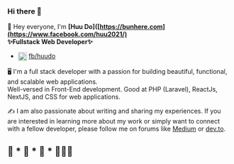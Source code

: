 ### Hi there 👋

👋 Hey everyone, I'm <b>[Huu Do]([https://bunhere.com](https://www.facebook.com/huu2021/)</b> <br>
<b>✨Fullstack Web Developer✨</b>
- <img align="center" src="./images/icon/linkedin.png" title = "Twitter" alt="" height="20" /> [fb/huudo](https://www.facebook.com/huu2021/) 


🖥️ I'm a full stack developer with a passion for building beautiful, functional, and scalable web applications. <br>
Well-versed in Front-End development. Good at PHP (Laravel), ReactJs, NextJS, and CSS for web applications.

✍️ I am also passionate about writing and sharing my experiences. If you are interested in learning more about my work or simply want to connect with a fellow developer, please follow me on forums like [Medium](https://medium.com/@emma.ngo1110) or [dev.to](https://dev.to/loanngo99).



🚀 * 🚀 * 🚀 * 👩🏻‍🚀
-
